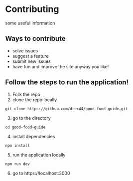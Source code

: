 # Contributing

some useful information

## Ways to contribute

- solve issues
- suggest a feature
- submit new issues
- have fun and improve the site anyway you like!

## Follow the steps to run the application!

1. Fork the repo
2. clone the repo locally
```
git clone https://github.com/drex44/good-food-guide.git
```
3. go to the directory
```
cd good-food-guide
```
4. install dependencies
```
npm install
```
5. run the application locally
```
npm run dev
```
6. go to https://localhost:3000

